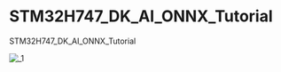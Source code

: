 # STM32H747_DK_AI_ONNX_Tutorial
STM32H747_DK_AI_ONNX_Tutorial


![_1](https://github.com/BlaineMoon30/STM32H747_DK_AI_ONNX_Tutorial/assets/104703977/d700f613-f2f3-4a4e-b65a-c93c2f1edd59)
